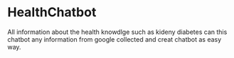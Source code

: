 # HealthChatbot
All information about the health knowdlge such as kideny  diabetes 
can this chatbot any information from google collected and creat chatbot as easy way.

